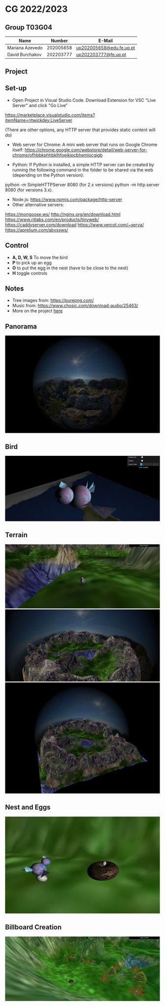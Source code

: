 
# CG 2022/2023

## Group T03G04

| Name             | Number    | E-Mail             |
| ---------------- | --------- | ------------------ |
| Mariana Azevedo  | 202005658 | up202005658@edu.fe.up.pt                |
| David Burchakov  | 202203777 | up202203777@fe.up.pt                |


## Project

## Set-up

* Open Project in Visual Studio Code.
Download Extension for VSC "Live Server" and click "Go Live"

https://marketplace.visualstudio.com/items?itemName=ritwickdey.LiveServer


(There are other options, any HTTP server that provides static content will do)


* Web server for Chrome: A mini web server that runs on Google Chrome itself:
https://chrome.google.com/webstore/detail/web-server-for-chrome/ofhbbkphhbklhfoeikjpcbhemlocgigb   

* Python: If Python is installed, a simple HTTP server can be created by running the following command in the folder to be shared via the web (depending on the Python version):

python -m SimpleHTTPServer 8080 (for 2.x versions)
python -m http.server 8080 (for versions 3.x).

* Node.js: https://www.npmjs.com/package/http-server 
* Other alternative servers: 

https://mongoose.ws/
http://nginx.org/en/download.html 
https://www.ritlabs.com/en/products/tinyweb/
https://caddyserver.com/download 
https://www.vercot.com/~serva/ 
https://aprelium.com/abyssws/ 

## Control

- **A, D, W, S**
To move the bird
- **P** to pick up an egg
- **O** to put the egg in the nest (have to be close to the nest)
- **H** toggle controls



## Notes
 - Tree images from: https://purepng.com/
 - Music from: https://www.chosic.com/download-audio/25463/
 - More on the project [here](Projeto-2023_en.pdf)
   
## Panorama

![panorama1](project/screenshots/project-t03g04-1.png)

## Bird
![bird](project/screenshots/project-t03g04-2.png)

## Terrain

![terrain1](project/screenshots/project-t03g04-3.png)
![terrain2](project/screenshots/project-t03g04-3(2).png)
![terrain3](project/screenshots/project-t03g04-3(3).png)


## Nest and Eggs

![nest-eggs](project/screenshots/project-t03g04-4.png)

## Billboard Creation

![trees](project/screenshots/project-t03g04-5.png)

